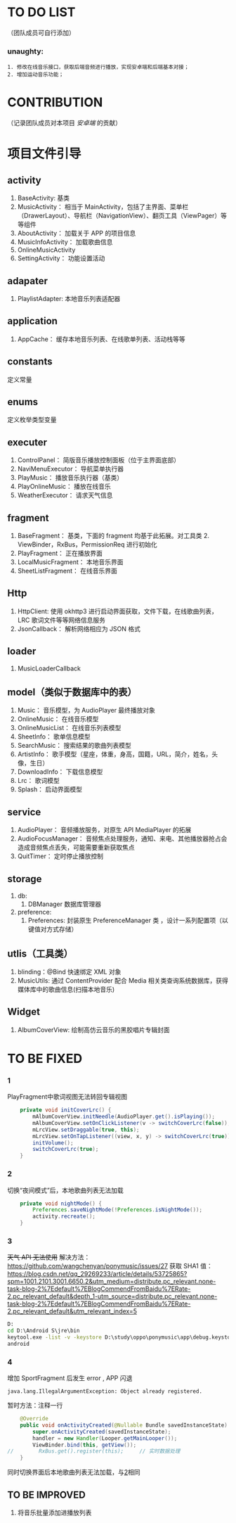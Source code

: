# TO DO LIST
（团队成员可自行添加）
### unaughty:
    1. 修改在线音乐接口，获取后端音频进行播放，实现安卓端和后端基本对接；
    2. 增加运动音乐功能；

# CONTRIBUTION
（记录团队成员对本项目 *安卓端* 的贡献）

# 项目文件引导

## activity
1. BaseActivity: 基类
2. MusicActivity： 相当于 MainActivity，包括了主界面、菜单栏（DrawerLayout）、导航栏（NavigationView）、翻页工具（ViewPager）等等组件
3. AboutActivity： 加载关于 APP 的项目信息
4. MusicInfoActivity： 加载歌曲信息
5. OnlineMusicActivity
6. SettingActivity： 功能设置活动

## adapater
1. PlaylistAdapter: 本地音乐列表适配器

## application
1. AppCache： 缓存本地音乐列表、在线歌单列表、活动栈等等

## constants
定义常量

## enums
定义枚举类型变量

## executer
1. ControlPanel： 简版音乐播放控制面板（位于主界面底部）
2. NaviMenuExecutor： 导航菜单执行器
3. PlayMusic： 播放音乐执行器（基类）
4. PlayOnlineMusic： 播放在线音乐
5. WeatherExecutor： 请求天气信息

## fragment
1. BaseFragment： 基类，下面的 fragment 均基于此拓展。对工具类 2. ViewBinder，RxBus，PermissionReq 进行初始化
3. PlayFragment： 正在播放界面
4. LocalMusicFragment： 本地音乐界面
5. SheetListFragment： 在线音乐界面

## Http
1. HttpClient: 使用 okhttp3 进行启动界面获取，文件下载，在线歌曲列表，LRC 歌词文件等等网络信息服务
2. JsonCallback： 解析网络相应为 JSON 格式

## loader
1. MusicLoaderCallback

## model（类似于数据库中的表）
1. Music： 音乐模型，为 AudioPlayer 最终播放对象
2. OnlineMusic： 在线音乐模型
3. OnlineMusicList： 在线音乐列表模型
4. SheetInfo： 歌单信息模型
5. SearchMusic： 搜索结果的歌曲列表模型
6. ArtistInfo： 歌手模型（星座，体重，身高，国籍，URL，简介，姓名，头像，生日）
7. DownloadInfo： 下载信息模型
8. Lrc： 歌词模型
9. Splash： 启动界面模型

## service
1. AudioPlayer： 音频播放服务，对原生 API MediaPlayer 的拓展
2. AudioFocusManager： 音频焦点处理服务，通知、来电、其他播放器抢占会造成音频焦点丢失，可能需要重新获取焦点
3. QuitTimer： 定时停止播放控制

## storage
1. db: 
   1. DBManager 数据库管理器
2. preference:
   1. Preferences: 封装原生 PreferenceManager 类 ，设计一系列配置项（以键值对方式存储） 

## utlis（工具类）
1. blinding：@Bind 快速绑定 XML 对象
2. MusicUtils: 通过 ContentProvider 配合 Media 相关类查询系统数据库，获得媒体库中的歌曲信息(扫描本地音乐)

## Widget
1. AlbumCoverView: 绘制高仿云音乐的黑胶唱片专辑封面

# TO BE FIXED
### 1
PlayFragment中歌词视图无法转回专辑视图
```java
    private void initCoverLrc() {
        mAlbumCoverView.initNeedle(AudioPlayer.get().isPlaying());
        mAlbumCoverView.setOnClickListener(v -> switchCoverLrc(false));
        mLrcView.setDraggable(true, this);
        mLrcView.setOnTapListener((view, x, y) -> switchCoverLrc(true));    // to be fixed
        initVolume();
        switchCoverLrc(true);
    }
```
### 2
切换“夜间模式”后，本地歌曲列表无法加载
```java
    private void nightMode() {
        Preferences.saveNightMode(!Preferences.isNightMode());
        activity.recreate();
    }
```
### 3
 ~~天气 API 无法使用~~
解决方法： https://github.com/wangchenyan/ponymusic/issues/27
获取 SHA1 值：https://blog.csdn.net/qq_29269233/article/details/53725865?spm=1001.2101.3001.6650.2&utm_medium=distribute.pc_relevant.none-task-blog-2%7Edefault%7EBlogCommendFromBaidu%7ERate-2.pc_relevant_default&depth_1-utm_source=distribute.pc_relevant.none-task-blog-2%7Edefault%7EBlogCommendFromBaidu%7ERate-2.pc_relevant_default&utm_relevant_index=5

```cmd
D:
cd D:\Android S\jre\bin
keytool.exe -list -v -keystore D:\study\oppo\ponymusic\app\debug.keystore
android
```

### 4
增加 SportFragment 后发生 error , APP 闪退
```
java.lang.IllegalArgumentException: Object already registered.
```
暂时方法：注释一行
```java
    @Override
    public void onActivityCreated(@Nullable Bundle savedInstanceState) {
        super.onActivityCreated(savedInstanceState);
        handler = new Handler(Looper.getMainLooper());
        ViewBinder.bind(this, getView());
//        RxBus.get().register(this);     // 实时数据处理
    }
```
同时切换界面后本地歌曲列表无法加载，与[2](#2)相同

## TO BE IMPROVED
1. 将音乐批量添加进播放列表

